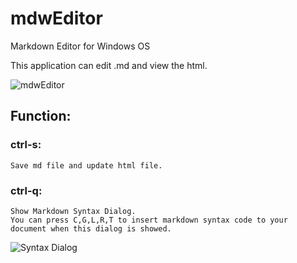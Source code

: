 ﻿mdwEditor
==========

Markdown Editor for Windows OS

This application can edit .md and view the html.

![mdwEditor](https://plus.google.com/u/0/114111111287505580285/posts)

## Function:

### ctrl-s:
	Save md file and update html file.

### ctrl-q:
	Show Markdown Syntax Dialog.
	You can press C,G,L,R,T to insert markdown syntax code to your document when this dialog is showed.

![Syntax Dialog](https://lh6.googleusercontent.com/-j8q24eItx7E/UftQ0OebjSI/AAAAAAAAAl0/mBaJTO4nGNw/w806-h556-no/syntaxdlg.jpg)


